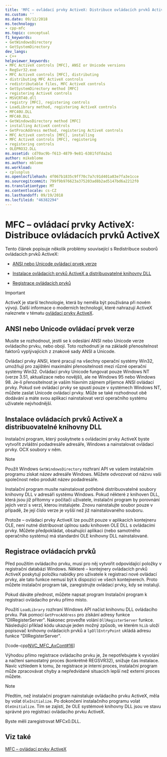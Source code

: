 ```yaml
---
title: 'MFC – ovládací prvky ActiveX: Distribuce ovládacích prvků ActiveX | Dokumentace Microsoftu'
ms.custom: ''
ms.date: 09/12/2018
ms.technology:
- cpp-mfc
ms.topic: conceptual
f1_keywords:
- GetWindowsDirectory
- GetSystemDirectory
dev_langs:
- C++
helpviewer_keywords:
- MFC ActiveX controls [MFC], ANSI or Unicode versions
- RegSvr32.exe
- MFC ActiveX controls [MFC], distributing
- distributing MFC ActiveX controls
- redistributable files, MFC ActiveX controls
- GetSystemDirectory method [MFC]
- registering ActiveX controls
- MSVCRT40.dll
- registry [MFC], registering controls
- LoadLibrary method, registering ActiveX controls
- MFC40U.DLL
- MFC40.DLL
- GetWindowsDirectory method [MFC]
- installing ActiveX controls
- GetProcAddress method, registering ActiveX controls
- MFC ActiveX controls [MFC], installing
- MFC ActiveX controls [MFC], registering
- registering controls
- OLEPRO32.DLL
ms.assetid: cd70ac9b-f613-4879-9e81-6381fdfda2a1
author: mikeblome
ms.author: mblome
ms.workload:
- cplusplus
ms.openlocfilehash: 4f067b1835c9ff70c7a7c91d401a83e7fa3e1cce
ms.sourcegitcommit: 799f9b976623a375203ad8b2ad5147bd6a2212f0
ms.translationtype: MT
ms.contentlocale: cs-CZ
ms.lasthandoff: 09/19/2018
ms.locfileid: "46382294"
---
```

# <a name="mfc-activex-controls-distributing-activex-controls"></a>MFC – ovládací prvky ActiveX: Distribuce ovládacích prvků ActiveX

Tento článek popisuje několik problémy související s Redistribuce souborů ovládacích prvků ActiveX:

- [ANSI nebo Unicode ovládací prvek verze](#_core_ansi_or_unicode_control_versions)

- [Instalace ovládacích prvků ActiveX a distribuovatelné knihovny DLL](#_core_installing_activex_controls_and_redistributable_dlls)

- [Registrace ovládacích prvků](#_core_registering_controls)


>[!IMPORTANT]
> ActiveX je starší technologie, která by neměla být používána při novém vývoji. Další informace o moderních technologií, které nahrazují ActiveX naleznete v tématu [ovládací prvky ActiveX](activex-controls.md).

##  <a name="_core_ansi_or_unicode_control_versions"></a> ANSI nebo Unicode ovládací prvek verze

Musíte se rozhodnout, jestli se k odeslání ANSI nebo Unicode verze ovládacího prvku, nebo obojí. Toto rozhodnutí je na základě přenositelnost faktorů vyplývajících z znakové sady ANSI a Unicode.

Ovládací prvky ANSI, které pracují na všechny operační systémy Win32, umožňují pro zajištění maximální přenositelnosti mezi různé operační systémy Win32. Ovládací prvky Unicode fungovat pouze Windows NT (verze 3.51, aktualizace nebo novější), ale ne Windows 95 nebo Windows 98. Je-li přenositelnost je vaším hlavním zájmem příjemce ANSI ovládací prvky. Pokud své ovládací prvky se spustí pouze v systémech Windows NT, můžete zaslat Unicode ovládací prvky. Může se také rozhodnout obě dodávání a máte svou aplikaci nainstalovat verzi operačního systému uživatele nejvhodnější.

##  <a name="_core_installing_activex_controls_and_redistributable_dlls"></a> Instalace ovládacích prvků ActiveX a distribuovatelné knihovny DLL

Instalační program, který poskytnete s ovládacími prvky ActiveX byste vytvořit zvláštní podadresáře adresáře, Windows a nainstalovat ovládací prvky. OCX soubory v něm.

> [!NOTE]
>  Použít Windows `GetWindowsDirectory` rozhraní API ve vašem instalačním programu získat název adresáře Windows. Můžete odvozovat od názvu vaši společnost nebo produkt název podadresáře.

Instalační program musíte nainstalovat potřebné distribuovatelné soubory knihovny DLL v adresáři systému Windows. Pokud některé z knihoven DLL, která jsou již přítomny v počítači uživatele, instalační program by porovnání jejich verzí s verzí, kterou instalujete. Znovu nainstalujte soubor pouze v případě, že její číslo verze je vyšší než již nainstalovaného souboru.

Protože – ovládací prvky ActiveX lze použít pouze v aplikacích kontejneru OLE, není nutné distribuovat úplnou sadu knihoven OLE DLL s ovládacími prvky. Můžete předpokládat, obsahující aplikaci (nebo samotného operačního systému) má standardní OLE knihovny DLL nainstalované.

##  <a name="_core_registering_controls"></a> Registrace ovládacích prvků

Před použitím ovládacího prvku, musí pro něj vytvořit odpovídající položky v registrační databázi Windows. Některé – kontejnery ovládacích prvků ActiveX poskytují položku nabídky pro uživatele k registraci nové ovládací prvky, ale tato funkce nemusí být k dispozici ve všech kontejnerech. Proto můžete instalační program tak, zaregistrujte ovládací prvky, kdy se instalují.

Pokud dáváte přednost, můžete napsat program Instalační program k registraci ovládacího prvku přímo místo.

Použití `LoadLibrary` rozhraní Windows API načíst knihovnu DLL ovládacího prvku. Pak pomocí `GetProcAddress` pro získání adresy funkce "DllRegisterServer". Nakonec proveďte volání `DllRegisterServer` funkce. Následující příklad kódu ukazuje jeden možný způsob, ve kterém `hLib` uloží popisovač knihovny ovládacích prvků a `lpDllEntryPoint` ukládá adresu funkce "DllRegisterServer".

[!code-cpp[NVC_MFC_AxCont#16](../mfc/codesnippet/cpp/mfc-activex-controls-distributing-activex-controls_1.cpp)]

Výhodou přímo registrace ovládacího prvku je, že nepotřebujete k vyvolání a načtení samostatný proces (konkrétně REGSVR32), snižuje čas instalace. Navíc vzhledem k tomu, že registrace je interní proces, instalační program může zpracovávat chyby a nepředvídané situacích lepší než externí proces můžete.

> [!NOTE]
>  Předtím, než instalační program nainstaluje ovládacího prvku ActiveX, měla by volat `OleInitialize`. Po dokončení instalačního programu volat `OleUnitialize`. Tím se zajistí, že OLE systémové knihovny DLL jsou ve stavu správné pro registraci ovládacího prvku ActiveX.

Byste měli zaregistrovat MFCx0.DLL.

## <a name="see-also"></a>Viz také

[MFC – ovládací prvky ActiveX](../mfc/mfc-activex-controls.md)

